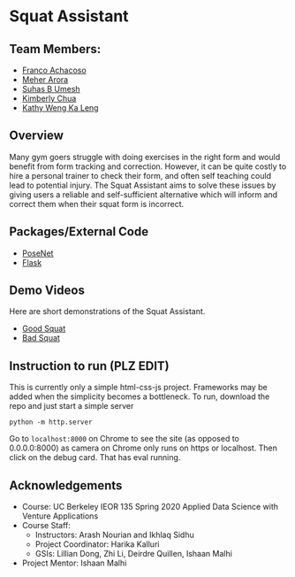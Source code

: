 # Squat Assistant

## Team Members: 
* [Franco Achacoso](https://github.com/fachacoso)
* [Meher Arora](https://github.com/meherarora)
* [Suhas B Umesh](https://github.com/suhasbu)
* [Kimberly Chua](https://github.com/kimberlymchua)
* [Kathy Weng Ka Leng](https://github.com/lengkaikai)

## Overview
Many gym goers struggle with doing exercises in the right form and would benefit from form tracking and correction. However, it can be quite costly to hire a personal trainer to check their form, and often self teaching could lead to potential injury. The Squat Assistant aims to solve these issues by giving users a reliable and self-sufficient alternative which will inform and correct them when their squat form is incorrect.

## Packages/External Code
* [PoseNet](https://github.com/tensorflow/tfjs-models/tree/master/posenet) 
* [Flask](https://flask.palletsprojects.com/en/1.1.x/) 


## Demo Videos
Here are short demonstrations of the Squat Assistant.
* [Good Squat](https://drive.google.com/file/d/1ECyMKL80G-hDKeHzlvBrRAxMvgNQ7yoH/view?usp=sharing)
* [Bad Squat](https://drive.google.com/file/d/1Zsu1nBgmwLyH4WNkSJScRL7RKAcaUjxM/view?usp=sharing)

## Instruction to run (PLZ EDIT)
This is currently only a simple html-css-js project. Frameworks may be added when the simplicity becomes a bottleneck. 
To run, download the repo and just start a simple server 
```
python -m http.server
```

Go to ```localhost:8000``` on Chrome to see the site (as opposed to 0.0.0.0:8000) as camera on Chrome only runs on https or localhost. Then click on the debug card. That has eval running. 


## Acknowledgements
* Course: UC Berkeley IEOR 135 Spring 2020 Applied Data Science with Venture Applications
* Course Staff: 
  * Instructors: Arash Nourian and Ikhlaq Sidhu
  * Project Coordinator: Harika Kalluri
  * GSIs: Lillian Dong, Zhi Li, Deirdre Quillen, Ishaan Malhi
* Project Mentor: Ishaan Malhi
